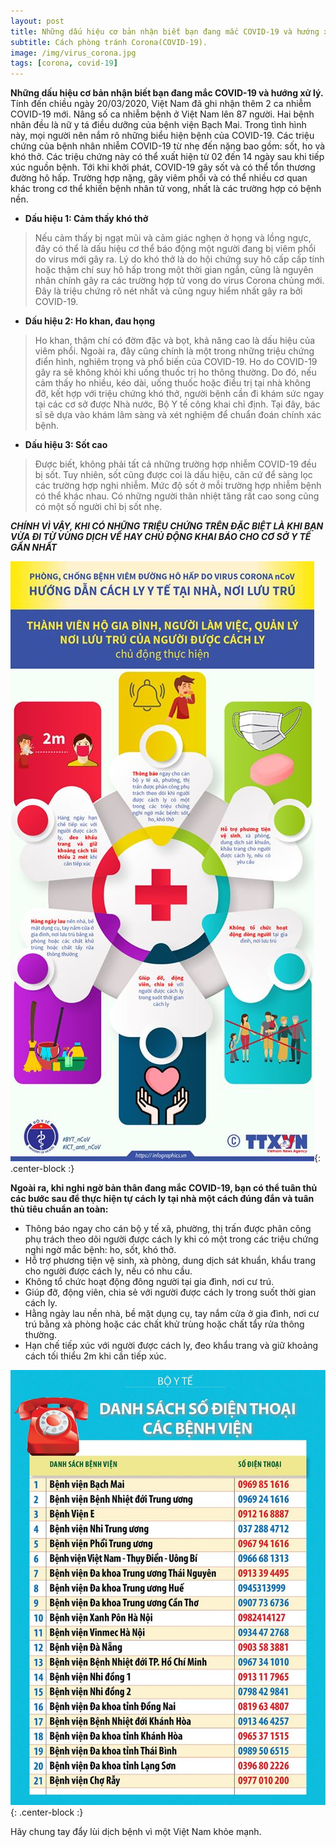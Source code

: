 ```yaml
---
layout: post
title: Những dấu hiệu cơ bản nhận biết bạn đang mắc COVID-19 và hướng xử lý..
subtitle: Cách phòng tránh Corona(COVID-19).
image: /img/virus_corona.jpg
tags: [corona, covid-19]
---
```


**Những dấu hiệu cơ bản nhận biết bạn đang mắc COVID-19 và hướng xử lý.**
 Tính đến chiều ngày 20/03/2020, Việt Nam đã ghi nhận thêm 2 ca nhiễm COVID-19 mới. Nâng số ca nhiễm bệnh ở Việt Nam lên 87 người.
 Hai bệnh nhân đều là nữ y tá điều dưỡng của bệnh viện Bạch Mai. Trong tình hình này, mọi người nên nắm rõ những biểu hiện bệnh của COVID-19.
 Các triệu chứng của bệnh nhân nhiễm COVID-19 từ nhẹ đến nặng bao gồm: sốt, ho và khó thở.
 Các triệu chứng này có thể xuất hiện từ 02 đến 14 ngày sau khi tiếp xúc nguồn bệnh.
 Tới khi khởi phát, COVID-19 gây sốt và có thể tổn thương đường hô hấp. 
 Trường hợp nặng, gây viêm phổi và có thể nhiều cơ quan khác trong cơ thể khiến bệnh nhân tử vong, nhất là các trường hợp có bệnh nền.
 
 - **Dấu hiệu 1: Cảm thấy khó thở**
 >Nếu cảm thấy bị ngạt mũi và cảm giác nghẹn ở họng và lồng ngực, 
 >đây có thể là dấu hiệu cơ thể báo động một người đang bị viêm phổi do virus mới gây ra. 
 >Lý do khó thở là do hội chứng suy hô cấp cấp tính hoặc thậm chí suy hô hấp trong một thời gian ngắn,
 >cũng là nguyên nhân chính gây ra các trường hợp tử vong do virus Corona chủng mới.
 >Đây là triệu chứng rõ nét nhất và cũng nguy hiểm nhất gây ra bởi COVID-19.
 
 - **Dấu hiệu 2: Ho khan, đau họng**
 >Ho khan, thậm chí có đờm đặc và bọt, khả năng cao là dấu hiệu của viêm phổi. 
 >Ngoài ra, đây cũng chính là một trong những triệu chứng điển hình, nghiêm trọng và phổ biến của COVID-19. 
 >Ho do COVID-19 gây ra sẽ không khỏi khi uống thuốc trị ho thông thường. 
 >Do đó, nếu cảm thấy ho nhiều, kéo dài, uống thuốc hoặc điều trị tại nhà không đỡ, kết hợp với triệu chứng khó thở,
 >người bệnh cần đi khám sức ngay tại các cơ sở được Nhà nước, 
 >Bộ Y tế công khai chỉ định. Tại đây, bác sĩ sẽ dựa vào khám lâm sàng và xét nghiệm để chuẩn đoán chính xác bệnh.
 
 - **Dấu hiệu 3: Sốt cao**
 >Được biết, không phải tất cả những trường hợp nhiễm COVID-19 đều bị sốt. 
 >Tuy nhiên, sốt cũng được coi là dấu hiệu, căn cứ để sàng lọc các trường hợp nghi nhiễm. 
 >Mức độ sốt ở mỗi trường hợp nhiễm bệnh có thể khác nhau. Có những người thân nhiệt tăng rất cao song cũng có một số người chỉ bị sốt nhẹ.
 
 **_CHÍNH VÌ VẬY, KHI CÓ NHỮNG TRIỆU CHỨNG TRÊN ĐẶC BIỆT LÀ KHI BẠN VỪA ĐI TỪ VÙNG DỊCH VỀ  HAY CHỦ ĐỘNG KHAI BÁO CHO CƠ SỞ Y TẾ GẦN NHẤT_**
 
 ![anh1](/img/19-3-1.jpg){: .center-block :} 
 
 
 **Ngoài ra, khi nghi ngờ bản thân đang mắc COVID-19, bạn có thể tuân thủ các bước sau để thực hiện tự cách ly tại nhà một cách đúng đắn và tuân thủ tiêu chuẩn an toàn:**
 
- Thông báo ngay cho cán bộ y tế xã, phường, thị trấn được phân công phụ trách theo dõi người được cách ly 
khi có một trong các triệu chứng nghi ngờ mắc bệnh: ho, sốt, khó thở.
- Hỗ trợ phương tiện vệ sinh, xà phòng, dung dịch sát khuẩn, khẩu trang cho người được cách ly, nếu có nhu cầu.
- Không tổ chức hoạt động đông người tại gia đình, nơi cư trú.
- Giúp đỡ, động viên, chia sẻ với người được cách ly trong suốt thời gian cách ly.
- Hằng ngày lau nền nhà, bề mặt dụng cụ, tay nắm cửa ở gia đình, nơi cư trú bằng xà phòng hoặc các chất khử trùng hoặc chất tẩy rửa thông thường.
- Hạn chế tiếp xúc với người được cách ly, đeo khẩu trang và giữ khoảng cách tối thiểu 2m khi cần tiếp xúc.

 ![anh2](/img/19-3-2.jpg){: .center-block :} 
 
 Hãy chung tay đẩy lùi dịch bệnh vì một Việt Nam khỏe mạnh.

